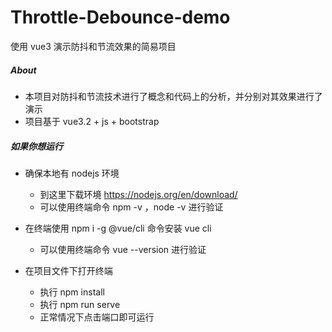 # Throttle-Debounce-demo
使用 vue3 演示防抖和节流效果的简易项目



##### About

- 本项目对防抖和节流技术进行了概念和代码上的分析，并分别对其效果进行了演示
- 项目基于 vue3.2 + js + bootstrap



##### 如果你想运行

- 确保本地有 nodejs 环境
  - 到这里下载环境 https://nodejs.org/en/download/
  - 可以使用终端命令 npm -v ，node -v 进行验证
- 在终端使用 npm i -g @vue/cli 命令安装 vue cli
  - 可以使用终端命令 vue --version 进行验证


- 在项目文件下打开终端
  - 执行 npm install 
  - 执行 npm run serve
  - 正常情况下点击端口即可运行